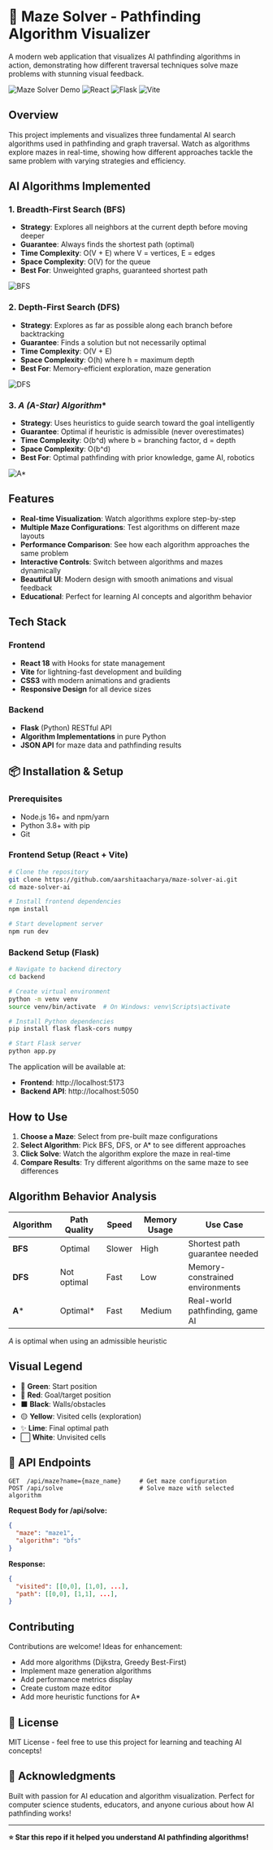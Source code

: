 # 🧩 Maze Solver - Pathfinding Algorithm Visualizer

A modern web application that visualizes AI pathfinding algorithms in action, demonstrating how different traversal techniques solve maze problems with stunning visual feedback.

![Maze Solver Demo](https://img.shields.io/badge/AI-Pathfinding-blue?style=for-the-badge) ![React](https://img.shields.io/badge/React-18.0-61DAFB?style=for-the-badge&logo=react) ![Flask](https://img.shields.io/badge/Flask-2.0-000000?style=for-the-badge&logo=flask) ![Vite](https://img.shields.io/badge/Vite-4.0-646CFF?style=for-the-badge&logo=vite)

## Overview

This project implements and visualizes three fundamental AI search algorithms used in pathfinding and graph traversal. Watch as algorithms explore mazes in real-time, showing how different approaches tackle the same problem with varying strategies and efficiency.

## AI Algorithms Implemented

### 1. **Breadth-First Search (BFS)** 
- **Strategy**: Explores all neighbors at the current depth before moving deeper
- **Guarantee**: Always finds the shortest path (optimal)
- **Time Complexity**: O(V + E) where V = vertices, E = edges
- **Space Complexity**: O(V) for the queue
- **Best For**: Unweighted graphs, guaranteed shortest path

![BFS](bfs.png)


### 2. **Depth-First Search (DFS)**  
- **Strategy**: Explores as far as possible along each branch before backtracking
- **Guarantee**: Finds a solution but not necessarily optimal
- **Time Complexity**: O(V + E)
- **Space Complexity**: O(h) where h = maximum depth
- **Best For**: Memory-efficient exploration, maze generation

![DFS](dfs.png)

### 3. **A* (A-Star) Algorithm** 
- **Strategy**: Uses heuristics to guide search toward the goal intelligently
- **Guarantee**: Optimal if heuristic is admissible (never overestimates)
- **Time Complexity**: O(b^d) where b = branching factor, d = depth
- **Space Complexity**: O(b^d)
- **Best For**: Optimal pathfinding with prior knowledge, game AI, robotics

![A*](astar.png)

## Features

- **Real-time Visualization**: Watch algorithms explore step-by-step
- **Multiple Maze Configurations**: Test algorithms on different maze layouts
- **Performance Comparison**: See how each algorithm approaches the same problem
- **Interactive Controls**: Switch between algorithms and mazes dynamically
- **Beautiful UI**: Modern design with smooth animations and visual feedback
- **Educational**: Perfect for learning AI concepts and algorithm behavior

## Tech Stack

### Frontend
- **React 18** with Hooks for state management
- **Vite** for lightning-fast development and building
- **CSS3** with modern animations and gradients
- **Responsive Design** for all device sizes

### Backend
- **Flask** (Python) RESTful API
- **Algorithm Implementations** in pure Python
- **JSON API** for maze data and pathfinding results

## 📦 Installation & Setup

### Prerequisites
- Node.js 16+ and npm/yarn
- Python 3.8+ with pip
- Git

### Frontend Setup (React + Vite)
```bash
# Clone the repository
git clone https://github.com/aarshitaacharya/maze-solver-ai.git
cd maze-solver-ai

# Install frontend dependencies
npm install

# Start development server
npm run dev
```

### Backend Setup (Flask)
```bash
# Navigate to backend directory
cd backend

# Create virtual environment
python -m venv venv
source venv/bin/activate  # On Windows: venv\Scripts\activate

# Install Python dependencies
pip install flask flask-cors numpy

# Start Flask server
python app.py
```

The application will be available at:
- **Frontend**: http://localhost:5173
- **Backend API**: http://localhost:5050

## How to Use

1. **Choose a Maze**: Select from pre-built maze configurations
2. **Select Algorithm**: Pick BFS, DFS, or A* to see different approaches
3. **Click Solve**: Watch the algorithm explore the maze in real-time
4. **Compare Results**: Try different algorithms on the same maze to see differences

## Algorithm Behavior Analysis

| Algorithm | Path Quality | Speed | Memory Usage | Use Case |
|-----------|-------------|--------|--------------|----------|
| **BFS** | Optimal |  Slower |  High | Shortest path guarantee needed |
| **DFS** |  Not optimal |  Fast |  Low | Memory-constrained environments |
| **A*** |  Optimal* |  Fast |  Medium | Real-world pathfinding, game AI |

*A* is optimal when using an admissible heuristic

##  Visual Legend

- 🏁 **Green**: Start position
- 🎯 **Red**: Goal/target position  
- ⬛ **Black**: Walls/obstacles
- 🟡 **Yellow**: Visited cells (exploration)
- ✨ **Lime**: Final optimal path
- ⬜ **White**: Unvisited cells


## 🔧 API Endpoints

```
GET  /api/maze?name={maze_name}     # Get maze configuration
POST /api/solve                     # Solve maze with selected algorithm
```

**Request Body for /api/solve:**
```json
{
  "maze": "maze1",
  "algorithm": "bfs"
}
```

**Response:**
```json
{
  "visited": [[0,0], [1,0], ...],
  "path": [[0,0], [1,1], ...],
}
```

## Contributing

Contributions are welcome! Ideas for enhancement:

- Add more algorithms (Dijkstra, Greedy Best-First)
- Implement maze generation algorithms
- Add performance metrics display
- Create custom maze editor
- Add more heuristic functions for A*


## 📄 License

MIT License - feel free to use this project for learning and teaching AI concepts!

## 🌟 Acknowledgments

Built with passion for AI education and algorithm visualization. Perfect for computer science students, educators, and anyone curious about how AI pathfinding works!

---

**⭐ Star this repo if it helped you understand AI pathfinding algorithms!**